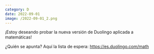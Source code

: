 ```yaml
--- 
category: D 
date: 2022-09-01 
image: /2022-09-01_2.png 
--- 
```


¡Estoy deseando probar la nueva versión de Duolingo aplicada a matemáticas!

¿Quién se apunta? Aquí la lista de espera: https://es.duolingo.com/math